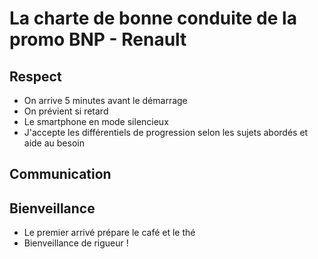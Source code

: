 # La charte de bonne conduite de la promo BNP - Renault

## Respect

- On arrive 5 minutes avant le démarrage
- On prévient si retard
- Le smartphone en mode silencieux
- J'accepte les différentiels de progression selon les sujets abordés et aide au besoin

## Communication



## Bienveillance

- Le premier arrivé prépare le café et le thé
- Bienveillance de rigueur !
